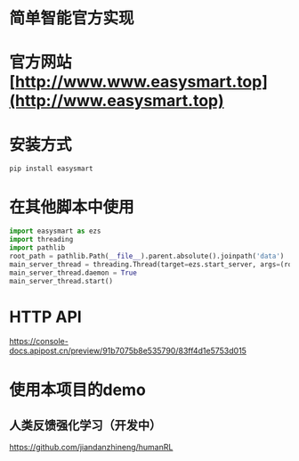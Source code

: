 # 简单智能官方实现



# 官方网站 [http://www.www.easysmart.top](http://www.easysmart.top)

# 安装方式

```shell
pip install easysmart
```
# 在其他脚本中使用
```python
import easysmart as ezs
import threading
import pathlib
root_path = pathlib.Path(__file__).parent.absolute().joinpath('data')
main_server_thread = threading.Thread(target=ezs.start_server, args=(root_path,))
main_server_thread.daemon = True
main_server_thread.start()
```

# HTTP API

https://console-docs.apipost.cn/preview/91b7075b8e535790/83ff4d1e5753d015


# 使用本项目的demo

## 人类反馈强化学习（开发中）
https://github.com/jiandanzhineng/humanRL